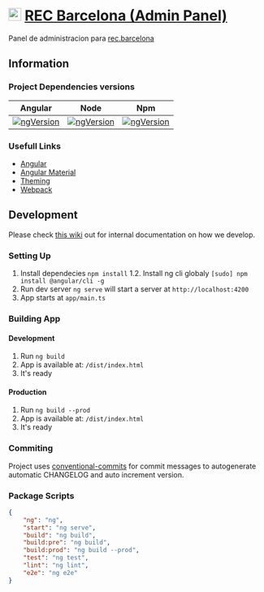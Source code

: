 
[ng-img]: https://img.shields.io/badge/Version-v8.1.1-blue.svg
[node-img]: https://img.shields.io/badge/Version-v10.14.2-blue.svg
[npm-img]: https://img.shields.io/badge/Version-v6.4.1-blue.svg

# [<img src="https://rec.barcelona/wp-content/uploads/2018/04/Group-3151.png" width="25" />](https://admin.rec.barcelona) [REC Barcelona (Admin Panel)](https://admin.rec.barcelona)

Panel de administracion para [rec.barcelona](https://rec.barcelona)

## Information

### Project Dependencies versions
| Angular                  | Node                       | Npm                        |
| ------------------------ | -------------------------- | -------------------------- | 
| [![ngVersion][ng-img]]() | [![ngVersion][node-img]]() | [![ngVersion][node-img]]() | 

### Usefull Links
* [Angular](https://angular.io)
* [Angular Material](https://material.angular.io)
* [Theming](https://material.angular.io/guide/theming)
* [Webpack](https://webpack.js.org/)

## Development
Please check [this wiki](https://github.com/QbitArtifacts/bootstrap/wiki/Development) out for internal documentation on how we develop.

### Setting Up
1. Install dependecies `npm install`
    1.2. Install ng cli globaly `[sudo] npm install @angular/cli -g`
2. Run dev server `ng serve` will start a server at `http://localhost:4200`
3. App starts at `app/main.ts`

### Building App
#### Development
1. Run `ng build`
2. App is available at: `/dist/index.html`
3. It's ready
   
#### Production
1. Run `ng build --prod`
2. App is available at: `/dist/index.html`
3. It's ready

### Commiting  
Project uses [conventional-commits](https://www.conventionalcommits.org/en/v1.0.0/) for commit messages to autogenerate automatic CHANGELOG and auto increment version.

### Package Scripts
```json
{
    "ng": "ng",
    "start": "ng serve",
    "build": "ng build",
    "build:pre": "ng build",
    "build:prod": "ng build --prod",
    "test": "ng test",
    "lint": "ng lint",
    "e2e": "ng e2e"
}
```
